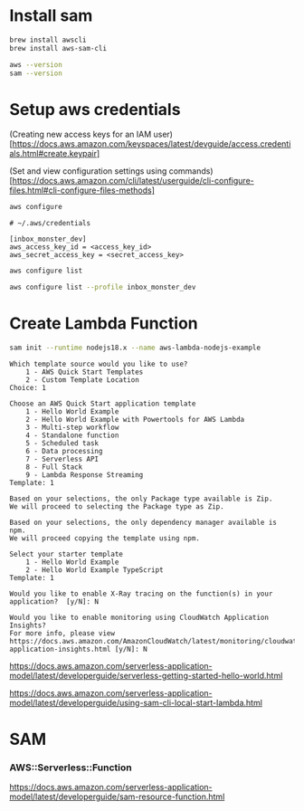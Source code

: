 # Install sam

```sh
brew install awscli
brew install aws-sam-cli

aws --version
sam --version
```

# Setup aws credentials

(Creating new access keys for an IAM user)[https://docs.aws.amazon.com/keyspaces/latest/devguide/access.credentials.html#create.keypair]

(Set and view configuration settings using commands)[https://docs.aws.amazon.com/cli/latest/userguide/cli-configure-files.html#cli-configure-files-methods]

```sh
aws configure
```

```
# ~/.aws/credentials

[inbox_monster_dev]
aws_access_key_id = <access_key_id>
aws_secret_access_key = <secret_access_key>
```

```sh
aws configure list

aws configure list --profile inbox_monster_dev
```

# Create Lambda Function

```sh
sam init --runtime nodejs18.x --name aws-lambda-nodejs-example
```

```
Which template source would you like to use?
	1 - AWS Quick Start Templates
	2 - Custom Template Location
Choice: 1

Choose an AWS Quick Start application template
	1 - Hello World Example
	2 - Hello World Example with Powertools for AWS Lambda
	3 - Multi-step workflow
	4 - Standalone function
	5 - Scheduled task
	6 - Data processing
	7 - Serverless API
	8 - Full Stack
	9 - Lambda Response Streaming
Template: 1

Based on your selections, the only Package type available is Zip.
We will proceed to selecting the Package type as Zip.

Based on your selections, the only dependency manager available is npm.
We will proceed copying the template using npm.

Select your starter template
	1 - Hello World Example
	2 - Hello World Example TypeScript
Template: 1

Would you like to enable X-Ray tracing on the function(s) in your application?  [y/N]: N

Would you like to enable monitoring using CloudWatch Application Insights?
For more info, please view https://docs.aws.amazon.com/AmazonCloudWatch/latest/monitoring/cloudwatch-application-insights.html [y/N]: N
```

https://docs.aws.amazon.com/serverless-application-model/latest/developerguide/serverless-getting-started-hello-world.html

https://docs.aws.amazon.com/serverless-application-model/latest/developerguide/using-sam-cli-local-start-lambda.html

# SAM

### AWS::Serverless::Function

https://docs.aws.amazon.com/serverless-application-model/latest/developerguide/sam-resource-function.html
